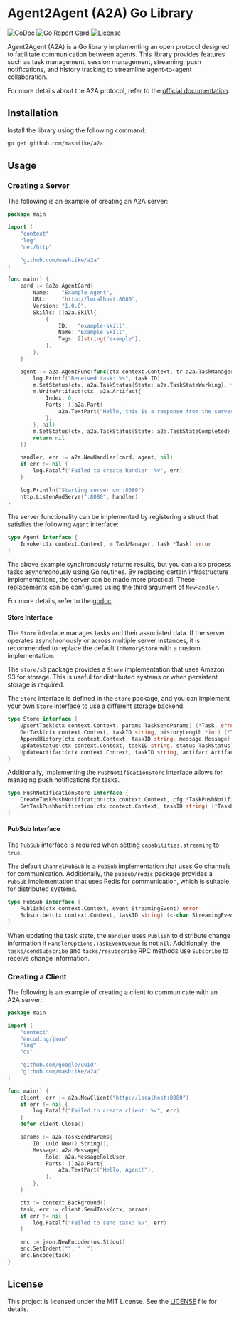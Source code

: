 # Agent2Agent (A2A) Go Library

[![GoDoc](https://godoc.org/github.com/mashiike/a2a?status.svg)](https://godoc.org/github.com/mashiike/a2a)
[![Go Report Card](https://goreportcard.com/badge/github.com/mashiike/a2a)](https://goreportcard.com/report/github.com/mashiike/a2a)
[![License](https://img.shields.io/badge/License-MIT-blue.svg)](https://opensource.org/licenses/MIT)

Agent2Agent (A2A) is a Go library implementing an open protocol designed to facilitate communication between agents. This library provides features such as task management, session management, streaming, push notifications, and history tracking to streamline agent-to-agent collaboration.

For more details about the A2A protocol, refer to the [official documentation](https://google.github.io/A2A/#/documentation).

## Installation

Install the library using the following command:

```bash
go get github.com/mashiike/a2a
```

## Usage

### Creating a Server

The following is an example of creating an A2A server:

```go
package main

import (
	"context"
	"log"
	"net/http"

	"github.com/mashiike/a2a"
)

func main() {
	card := &a2a.AgentCard{
		Name:    "Example Agent",
		URL:     "http://localhost:8080",
		Version: "1.0.0",
		Skills: []a2a.Skill{
			{
				ID:   "example-skill",
				Name: "Example Skill",
				Tags: []string{"example"},
			},
		},
	}

	agent := a2a.AgentFunc(func(ctx context.Context, tr a2a.TaskManager, task *a2a.Task) error {
		log.Printf("Received task: %s", task.ID)
		m.SetStatus(ctx, a2a.TaskStatus{State: a2a.TaskStateWorking}, false, nil)
		m.WriteArtifact(ctx, a2a.Artifact{
			Index: 0,
			Parts: []a2a.Part{
				a2a.TextPart("Hello, this is a response from the server."),
			},
		}, nil)
		m.SetStatus(ctx, a2a.TaskStatus{State: a2a.TaskStateCompleted}, true, nil)
		return nil
	})

	handler, err := a2a.NewHandler(card, agent, nil)
	if err != nil {
		log.Fatalf("Failed to create handler: %v", err)
	}

	log.Println("Starting server on :8080")
	http.ListenAndServe(":8080", handler)
}
```

The server functionality can be implemented by registering a struct that satisfies the following `Agent` interface:

```go
type Agent interface {
	Invoke(ctx context.Context, m TaskManager, task *Task) error
}
```

The above example synchronously returns results, but you can also process tasks asynchronously using Go routines. By replacing certain infrastructure implementations, the server can be made more practical. These replacements can be configured using the third argument of `NewHandler`.

For more details, refer to the [godoc](https://pkg.go.dev/github.com/mashiike/a2a#HandlerOptions).

#### Store Interface

The `Store` interface manages tasks and their associated data. If the server operates asynchronously or across multiple server instances, it is recommended to replace the default `InMemoryStore` with a custom implementation. 

The `store/s3` package provides a `Store` implementation that uses Amazon S3 for storage. This is useful for distributed systems or when persistent storage is required.

The `Store` interface is defined in the `store` package, and you can implement your own `Store` interface to use a different storage backend.

```go
type Store interface {
	UpsertTask(ctx context.Context, params TaskSendParams) (*Task, error)
	GetTask(ctx context.Context, taskID string, historyLength *int) (*Task, error)
	AppendHistory(ctx context.Context, taskID string, message Message) error
	UpdateStatus(ctx context.Context, taskID string, status TaskStatus) error
	UpdateArtifact(ctx context.Context, taskID string, artifact Artifact) error
}
```

Additionally, implementing the `PushNotificationStore` interface allows for managing push notifications for tasks.

```go
type PushNotificationStore interface {
	CreateTaskPushNotification(ctx context.Context, cfg *TaskPushNotificationConfig) error
	GetTaskPushNotification(ctx context.Context, taskID string) (*TaskPushNotificationConfig, error)
}
```

#### PubSub Interface

The `PubSub` interface is required when setting `capabilities.streaming` to `true`.

The default `ChannelPubSub` is a `PubSub` implementation that uses Go channels for communication. Additionally, the `pubsub/redis` package provides a `PubSub` implementation that uses Redis for communication, which is suitable for distributed systems.

```go
type PubSub interface {
	Publish(ctx context.Context, event StreamingEvent) error
	Subscribe(ctx context.Context, taskID string) (<-chan StreamingEvent, error)
}
```

When updating the task state, the `Handler` uses `Publish` to distribute change information if `HandlerOptions.TaskEventQueue` is not `nil`. Additionally, the `tasks/sendSubscribe` and `tasks/resubscribe` RPC methods use `Subscribe` to receive change information.

### Creating a Client

The following is an example of creating a client to communicate with an A2A server:

```go
package main

import (
	"context"
	"encoding/json"
	"log"
	"os"

	"github.com/google/uuid"
	"github.com/mashiike/a2a"
)

func main() {
	client, err := a2a.NewClient("http://localhost:8080")
	if err != nil {
		log.Fatalf("Failed to create client: %v", err)
	}
	defer client.Close()

	params := a2a.TaskSendParams{
		ID: uuid.New().String(),
		Message: a2a.Message{
			Role: a2a.MessageRoleUser,
			Parts: []a2a.Part{
				a2a.TextPart("Hello, Agent!"),
			},
		},
	}

	ctx := context.Background()
	task, err := client.SendTask(ctx, params)
	if err != nil {
		log.Fatalf("Failed to send task: %v", err)
	}

	enc := json.NewEncoder(os.Stdout)
	enc.SetIndent("", "  ")
	enc.Encode(task)
}
```

## License

This project is licensed under the MIT License. See the [LICENSE](./LICENSE) file for details.
